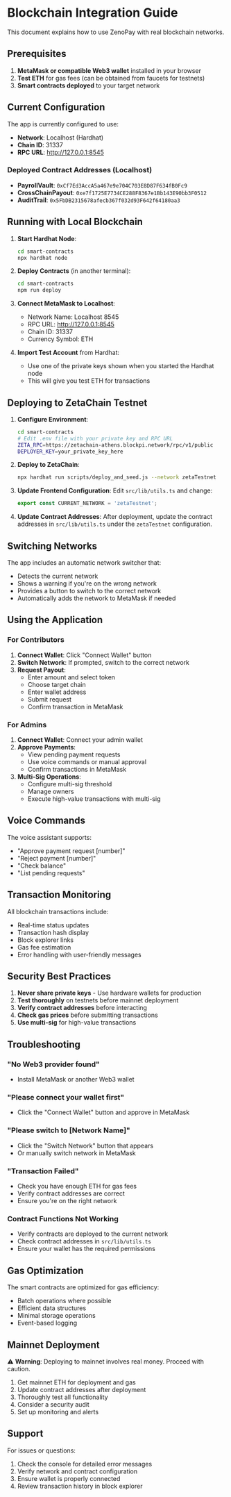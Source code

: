 # Blockchain Integration Guide

This document explains how to use ZenoPay with real blockchain networks.

## Prerequisites

1. **MetaMask or compatible Web3 wallet** installed in your browser
2. **Test ETH** for gas fees (can be obtained from faucets for testnets)
3. **Smart contracts deployed** to your target network

## Current Configuration

The app is currently configured to use:
- **Network**: Localhost (Hardhat)
- **Chain ID**: 31337
- **RPC URL**: http://127.0.0.1:8545

### Deployed Contract Addresses (Localhost)
- **PayrollVault**: `0xCf7Ed3AccA5a467e9e704C703E8D87F634fB0Fc9`
- **CrossChainPayout**: `0xe7f1725E7734CE288F8367e1Bb143E90bb3F0512`
- **AuditTrail**: `0x5FbDB2315678afecb367f032d93F642f64180aa3`

## Running with Local Blockchain

1. **Start Hardhat Node**:
   ```bash
   cd smart-contracts
   npx hardhat node
   ```

2. **Deploy Contracts** (in another terminal):
   ```bash
   cd smart-contracts
   npm run deploy
   ```

3. **Connect MetaMask to Localhost**:
   - Network Name: Localhost 8545
   - RPC URL: http://127.0.0.1:8545
   - Chain ID: 31337
   - Currency Symbol: ETH

4. **Import Test Account** from Hardhat:
   - Use one of the private keys shown when you started the Hardhat node
   - This will give you test ETH for transactions

## Deploying to ZetaChain Testnet

1. **Configure Environment**:
   ```bash
   cd smart-contracts
   # Edit .env file with your private key and RPC URL
   ZETA_RPC=https://zetachain-athens.blockpi.network/rpc/v1/public
   DEPLOYER_KEY=your_private_key_here
   ```

2. **Deploy to ZetaChain**:
   ```bash
   npx hardhat run scripts/deploy_and_seed.js --network zetaTestnet
   ```

3. **Update Frontend Configuration**:
   Edit `src/lib/utils.ts` and change:
   ```typescript
   export const CURRENT_NETWORK = 'zetaTestnet';
   ```

4. **Update Contract Addresses**:
   After deployment, update the contract addresses in `src/lib/utils.ts` under the `zetaTestnet` configuration.

## Switching Networks

The app includes an automatic network switcher that:
- Detects the current network
- Shows a warning if you're on the wrong network
- Provides a button to switch to the correct network
- Automatically adds the network to MetaMask if needed

## Using the Application

### For Contributors

1. **Connect Wallet**: Click "Connect Wallet" button
2. **Switch Network**: If prompted, switch to the correct network
3. **Request Payout**:
   - Enter amount and select token
   - Choose target chain
   - Enter wallet address
   - Submit request
   - Confirm transaction in MetaMask

### For Admins

1. **Connect Wallet**: Connect your admin wallet
2. **Approve Payments**:
   - View pending payment requests
   - Use voice commands or manual approval
   - Confirm transactions in MetaMask
3. **Multi-Sig Operations**:
   - Configure multi-sig threshold
   - Manage owners
   - Execute high-value transactions with multi-sig

## Voice Commands

The voice assistant supports:
- "Approve payment request [number]"
- "Reject payment [number]"
- "Check balance"
- "List pending requests"

## Transaction Monitoring

All blockchain transactions include:
- Real-time status updates
- Transaction hash display
- Block explorer links
- Gas fee estimation
- Error handling with user-friendly messages

## Security Best Practices

1. **Never share private keys** - Use hardware wallets for production
2. **Test thoroughly** on testnets before mainnet deployment
3. **Verify contract addresses** before interacting
4. **Check gas prices** before submitting transactions
5. **Use multi-sig** for high-value transactions

## Troubleshooting

### "No Web3 provider found"
- Install MetaMask or another Web3 wallet

### "Please connect your wallet first"
- Click the "Connect Wallet" button and approve in MetaMask

### "Please switch to [Network Name]"
- Click the "Switch Network" button that appears
- Or manually switch network in MetaMask

### "Transaction Failed"
- Check you have enough ETH for gas fees
- Verify contract addresses are correct
- Ensure you're on the right network

### Contract Functions Not Working
- Verify contracts are deployed to the current network
- Check contract addresses in `src/lib/utils.ts`
- Ensure your wallet has the required permissions

## Gas Optimization

The smart contracts are optimized for gas efficiency:
- Batch operations where possible
- Efficient data structures
- Minimal storage operations
- Event-based logging

## Mainnet Deployment

⚠️ **Warning**: Deploying to mainnet involves real money. Proceed with caution.

1. Get mainnet ETH for deployment and gas
2. Update contract addresses after deployment
3. Thoroughly test all functionality
4. Consider a security audit
5. Set up monitoring and alerts

## Support

For issues or questions:
1. Check the console for detailed error messages
2. Verify network and contract configuration
3. Ensure wallet is properly connected
4. Review transaction history in block explorer

